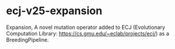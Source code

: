 # ecj-v25-expansion
Expansion, A novel mutation operator added to ECJ (Evolutionary Computation Library: https://cs.gmu.edu/~eclab/projects/ecj/) as a BreedingPipeline.
